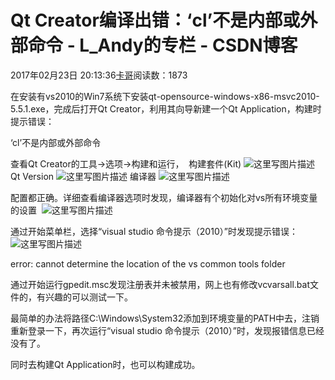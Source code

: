 # Qt Creator编译出错：‘cl’不是内部或外部命令 - L_Andy的专栏 - CSDN博客

2017年02月23日 20:13:36[卡哥](https://me.csdn.net/L_Andy)阅读数：1873



在安装有vs2010的Win7系统下安装qt-opensource-windows-x86-msvc2010-5.5.1.exe，完成后打开Qt Creator，利用其向导新建一个Qt Application，构建时提示错误：

‘cl’不是内部或外部命令

查看Qt Creator的工具->选项->构建和运行， 
构建套件(Kit)
![这里写图片描述](https://img-blog.csdn.net/20161019141429726)
Qt Version
![这里写图片描述](https://img-blog.csdn.net/20161019141523617)
编译器
![这里写图片描述](https://img-blog.csdn.net/20161019141635961)

配置都正确。详细查看编译器选项时发现，编译器有个初始化对vs所有环境变量的设置 
![这里写图片描述](https://img-blog.csdn.net/20161019141952275)

通过开始菜单栏，选择“visual studio 命令提示（2010）”时发现提示错误： 
![这里写图片描述](https://img-blog.csdn.net/20161019142412339)

error: cannot determine the location of the vs common tools folder

通过开始运行gpedit.msc发现注册表并未被禁用，网上也有修改vcvarsall.bat文件的，有兴趣的可以测试一下。 

最简单的办法将路径C:\Windows\System32添加到环境变量的PATH中去，注销重新登录一下，再次运行“visual studio 命令提示（2010）”时，发现报错信息已经没有了。

同时去构建Qt Application时，也可以构建成功。

